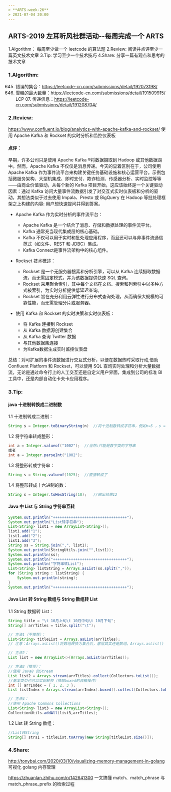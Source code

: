 ```yaml
---
> **ARTS-week-26**
> 2021-07-04 20:00
---
```



## ARTS-2019 左耳听风社群活动--每周完成一个 ARTS
1.Algorithm： 每周至少做一个 leetcode 的算法题
2.Review: 阅读并点评至少一篇英文技术文章
3.Tip: 学习至少一个技术技巧
4.Share: 分享一篇有观点和思考的技术文章

### 1.Algorithm:

645. 错误的集合：https://leetcode-cn.com/submissions/detail/192073198/
1833. 雪糕的最大数量：https://leetcode-cn.com/submissions/detail/191509915/
LCP 07. 传递信息：https://leetcode-cn.com/submissions/detail/191208704/

### 2.Review:

https://www.confluent.io/blog/analytics-with-apache-kafka-and-rockset/
使用 Apache Kafka 和 Rockset 的实时分析和监控仪表板

#### 点评：

早期，许多公司只是使用 Apache Kafka ®将数据摄取到 Hadoop 或其他数据湖中。然而，Apache Kafka 不仅仅是消息传递。今天的显着区别在于，公司使用 Apache Kafka 作为事件流平台来构建关键任务基础设施和核心运营平台。示例包括微服务架构、大型机集成、即时支付、欺诈检测、传感器分析、实时监控等等——由商业价值驱动，从每个新的 Kafka 项目开始，这应该始终是一个关键驱动因素：通过 Kafka 访问大量事件流数据引发了对交互式实时仪表板和分析的驱动，其想法类似于过去使用 Impala、Presto 或 BigQuery 在 Hadoop 等批处理框架之上构建的内容: 用户想快速提问并得到答案。

- Apache Kafka 作为实时分析的事件流平台：
  - Apache Kafka 是一个结合了消息、存储和数据处理的事件流平台。
  - Kafka 通常充当现代集成层的核心基础。
  - Kafka 不仅可以用于实时和批处理应用程序，而且还可以与非事件流通信范式（如文件、REST 和 JDBC）集成。
  - Kafka Connect是事件流架构中的核心组件。

- Rockset 技术概述：
  - Rockset 是一个无服务器搜索和分析引擎，可以从 Kafka 连续摄取数据流，而无需固定模式，并为该数据提供快速 SQL 查询。
  - Rockset 采用聚合索引，其中每个文档在文档、搜索和列索引中以多种方式被索引，为实时分析提供低延迟查询。
  - Rockset 旨在充分利用云弹性进行分布式查询处理，从而确保大规模的可靠性能，而无需管理分片或服务器。

- 使用 Kafka 和 Rockset 的实时决策和实时仪表板：
  - 将 Kafka 连接到 Rockset
  - 从 Kafka 数据源创建集合
  - 从 Kafka 查询 Twitter 数据
  - 与其他数据集连接
  - 为Kafka数据生成实时监控仪表盘

总结：对可扩展的事件流数据进行交互式分析，以便在数据热时采取行动,借助 Confluent Platform 和 Rockset，可以使用 SQL 查询实时处理和分析大量数据流，无论是通过命令行上的人工交互还是自定义用户界面，集成到公司的标准 BI 工具中，还是内部自动化卡夫卡应用程序。

### 3.Tip:

#### java 十进制转换成二进制数

1.1 十进制转成二进制：

```java
String s = Integer.toBinaryString(n)  //将十进制数转成字符串，例如n=5 ，s = "101"
```

1.2 将字符串转成整形：

```java
int a = Integer.valueof("1002");  //当然s只能是数字类的字符串
或者
int a = Integer.parseInt("1002");
```

1.3 将整形转成字符串：

```java
String s = String.valueof(1025);  //直接转成了
```

1.4 将整形转成十六进制的数：

```java
String s = Integer.toHexString(18);   //输出结果12
```

#### Java 中 List<String> 与 String 字符串互转

```java
System.out.println("+++++++++++++++++++++++++++++++++");
System.out.println("List转字符串");
List<String> list1 = new ArrayList<String>();
list1.add("1");
list1.add("2");
list1.add("3");
String ss = String.join(",", list1);
System.out.println(StringUtils.join("",list1));
System.out.println(ss);
System.out.println("+++++++++++++++++++++++++++++++++");
System.out.println("字符串转List");
List<String> listString = Arrays.asList(ss.split(","));
for (String string : listString) {
    System.out.println(string);
}
System.out.println("+++++++++++++++++++++++++++++++++");
```


#### Java List 转 String 数组与 String 数组转 List

1.1 String 数据转 List：

```java
String title = "\t 10月上旬\t 10月中旬\t 10月下旬"; 
String[] arrTitles = title.split("\t");

// 方法1（不推荐）：
List<String> titleList = Arrays.asList(arrTitles);
// 注意：Arrays.asList()将数组转换为集合后，底层其实还是数组。Arrays.asList() 方法返回的并不是 java.util.ArrayList ，而是 java.util.Arrays 的一个内部类，这个内部类并没有实现集合的修改方法或者说并没有重写这些方法。使用集合的修改方法:add()、remove()、clear()会抛出异常。

// 方法2：
List list = new ArrayList<>(Arrays.asList(arrTitles));

// 方法3（推荐）：
//使用 Java8 的Stream
List list2 = Arrays.stream(arrTitles).collect(Collectors.toList());
//基本类型也可以实现转换（依赖boxed的装箱操作）
int [] arrIndex = { 1, 2, 3 };
List listIndex = Arrays.stream(arrIndex).boxed().collect(Collectors.toList());

// 方法4：
//使用 Apache Commons Collections
List<String> list3 = new ArrayList<String>();
CollectionUtils.addAll(list3,arrTitles);
```

1.2 List 转 String 数组：

```java
//List转String
String[] strs1 = titleList.toArray(new String[titleList.size()]);
```

### 4.Share:

http://tonybai.com/2020/03/10/visualizing-memory-management-in-golang
可视化 golang 内存管理

https://zhuanlan.zhihu.com/p/142641300
一文搞懂 match、match_phrase 与 match_phrase_prefix 的检索过程
